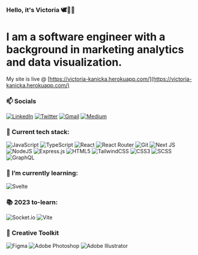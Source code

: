 ### Hello, it's Victoria 🕊️🌱🎨

# I am a software engineer with a background in marketing analytics and data visualization.

My site is live @ [https://victoria-kanicka.herokuapp.com/](https://victoria-kanicka.herokuapp.com/)

### 📫 Socials
[![LinkedIn](https://img.shields.io/badge/linkedin-%230077B5.svg?style=for-the-badge&logo=linkedin&logoColor=white)](https://www.linkedin.com/in/victoriakanicka/)
[![Twitter](https://img.shields.io/badge/vkanicka-%231DA1F2.svg?style=for-the-badge&logo=Twitter&logoColor=white)](https://twitter.com/VKanicka)
[![Gmail](https://img.shields.io/badge/vkanicka@gmail.com-D14836?style=for-the-badge&logo=gmail&logoColor=white)](mailto:vkanicka@gmail.com?subject=GitHub!)
[![Medium](https://img.shields.io/badge/vkanicka-D14836?style=for-the-badge&logo=medium&logoColor=white)](https://vkanicka.medium.com/)


### 🔨 Current tech stack:
![JavaScript](https://img.shields.io/badge/javascript-%23323330.svg?style=for-the-badge&logo=javascript&logoColor=%23F7DF1E)
![TypeScript](https://img.shields.io/badge/typescript-%23007ACC.svg?style=for-the-badge&logo=typescript&logoColor=white)
![React](https://img.shields.io/badge/react-%2320232a.svg?style=for-the-badge&logo=react&logoColor=%2361DAFB)
![React Router](https://img.shields.io/badge/React_Router-CA4245?style=for-the-badge&logo=react-router&logoColor=white)
![Git](https://img.shields.io/badge/git-%23F05033.svg?style=for-the-badge&logo=git&logoColor=white)
![Next JS](https://img.shields.io/badge/Next-black?style=for-the-badge&logo=next.js&logoColor=white)
![NodeJS](https://img.shields.io/badge/node.js-6DA55F?style=for-the-badge&logo=node.js&logoColor=white)
![Express.js](https://img.shields.io/badge/express.js-%23404d59.svg?style=for-the-badge&logo=express&logoColor=%2361DAFB)
![HTML5](https://img.shields.io/badge/html5-%23E34F26.svg?style=for-the-badge&logo=html5&logoColor=white)
![TailwindCSS](https://img.shields.io/badge/tailwindcss-%2338B2AC.svg?style=for-the-badge&logo=tailwind-css&logoColor=white)
![CSS3](https://img.shields.io/badge/css3-%231572B6.svg?style=for-the-badge&logo=css3&logoColor=white)
![SCSS](https://img.shields.io/badge/SCSS-hotpink.svg?style=for-the-badge&logo=SCSS&logoColor=white)
![GraphQL](https://img.shields.io/badge/-GraphQL-E10098?style=for-the-badge&logo=graphql&logoColor=white)


### 🌱 I’m currently learning:
![Svelte](https://img.shields.io/badge/-Svelte-E10098?style=for-the-badge&logo=svelte&logoColor=white)


### 📚 2023 to-learn:

![Socket.io](https://img.shields.io/badge/Socket.io-black?style=for-the-badge&logo=socket.io&badgeColor=010101)
![Vite](https://img.shields.io/badge/vite-%2335495e.svg?style=for-the-badge&logo=vite&logoColor=%234FC08D)


### 🎨 Creative Toolkit
![Figma](https://img.shields.io/badge/figma-%23F24E1E.svg?style=for-the-badge&logo=figma&logoColor=white)
![Adobe Photoshop](https://img.shields.io/badge/adobephotoshop-%2331A8FF.svg?style=for-the-badge&logo=adobephotoshop&logoColor=white)
![Adobe Illustrator](https://img.shields.io/badge/adobeillustrator-%23FF9A00.svg?style=for-the-badge&logo=adobeillustrator&logoColor=white)

